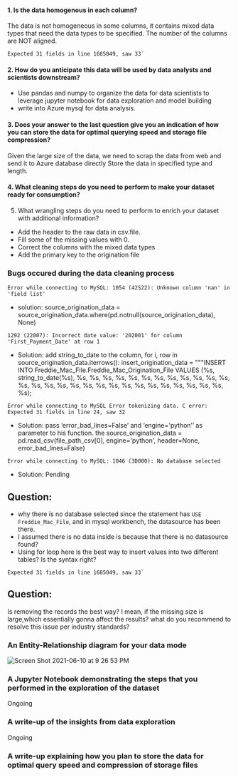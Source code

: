 
#### 1. Is the data homogenous in each column? 

The data is not homogeneous in some columns, it contains mixed data types that need the data types to be specified. The number of the columns are NOT aligned.
```
Expected 31 fields in line 1685049, saw 33`
```

#### 2. How do you anticipate this data will be used by data analysts and scientists downstream? 

- Use pandas and numpy to organize the data for data scientists to leverage jupyter notebook for data exploration and model building 
- write into Azure mysql for data analysis.

#### 3. Does your answer to the last question give you an indication of how you can store the data for optimal querying speed and storage file compression?

Given the large size of the data, we need to scrap the data from web and send it to Azure database directly
Store the data in specified type and length.

#### 4. What cleaning steps do you need to perform to make your dataset ready for consumption? 
5. What wrangling steps do you need to perform to enrich your dataset with additional information?

- Add the header to the raw data in csv.file.
- Fill some of the missing values with 0.
- Correct the columns with the mixed data types
- Add the primary key to the origination file  

### Bugs occured during the data cleaning process
```
Error while connecting to MySQL: 1054 (42S22): Unknown column 'nan' in 'field list'
```
- solution: source_origination_data = source_origination_data.where(pd.notnull(source_origination_data), None)

```
1292 (22007): Incorrect date value: '202001' for column 'First_Payment_Date' at row 1 
```
- Solution: add string_to_date to the column, 
for i, row in source_origination_data.iterrows():
    insert_origination_data = """INSERT INTO Freddie_Mac_File.Freddie_Mac_Origination_File
        VALUES (%s, string_to_date(%s), %s, %s, %s, %s, %s, %s, %s, %s, %s, %s, %s, %s, %s, %s, %s, %s, %s, %s,
        %s, %s, %s, %s, %s, %s, %s, %s, %s, %s, %s);
```
Error while connecting to MySQL Error tokenizing data. C error: Expected 31 fields in line 24, saw 32
```
- Solution: pass ‘error_bad_lines=False’ and  ‘engine='python’’ as parameter to his function. the source_origination_data = pd.read_csv(file_path_csv[0], engine='python', header=None, error_bad_lines=False)

```
Error while connecting to MySQL: 1046 (3D000): No database selected
```
- Solution: Pending

## Question: 
- why there is no database selected since the statement has ```USE Freddie_Mac_File```, and in mysql workbench, the datasource has been there.
- I assumed there is no data inside is because that there is no datasource found?
- Using for loop here is the best way to insert values into two different tables? Is the syntax right? 

```
Expected 31 fields in line 1685049, saw 33`
```
## Question: 
Is removing the records the best way? I mean, if the missing size is large,which essentially gonna affect the results? what do you recommend to resolve this issue per industry standards?

### An Entity-Relationship diagram for your data mode

![Screen Shot 2021-06-10 at 9 26 53 PM](https://user-images.githubusercontent.com/37784402/121630820-b774e900-ca32-11eb-946e-44f30dfb55ce.png)

### A Jupyter Notebook demonstrating the steps that you performed in the exploration of the dataset
Ongoing

### A write-up of the insights from data exploration 

Ongoing

### A write-up explaining how you plan to store the data for optimal query speed and compression of storage files


